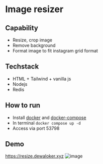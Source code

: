# Image resizer

## Capability
- Resize, crop image
- Remove background
- Format image to fit instagram grid format

## Techstack
- HTML + Tailwind + vanilla js
- Nodejs
- Redis

## How to run
- Install [docker](https://docs.docker.com/engine/install/) and [docker-compose](https://docs.docker.com/compose/install/)
- In terminal `docker compose up -d`
- Access via port 53798

## Demo
https://resize.dewaloker.xyz
![image](https://github.com/ardinusawan/image-resizer/assets/7924043/4a725a1d-0d46-4474-b653-397cc86e93ed)
